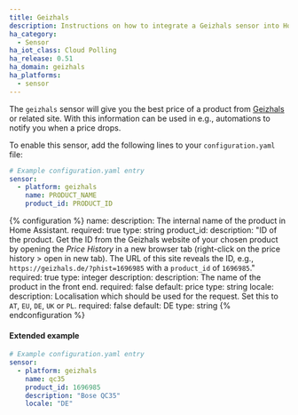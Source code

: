 ```yaml
---
title: Geizhals
description: Instructions on how to integrate a Geizhals sensor into Home Assistant.
ha_category:
  - Sensor
ha_iot_class: Cloud Polling
ha_release: 0.51
ha_domain: geizhals
ha_platforms:
  - sensor
---
```


The `geizhals` sensor will give you the best price of a product from [Geizhals](https://geizhals.de) or related site. With this information can be used in e.g., automations to notify you when a price drops.

To enable this sensor, add the following lines to your `configuration.yaml` file:

```yaml
# Example configuration.yaml entry
sensor:
  - platform: geizhals
    name: PRODUCT_NAME
    product_id: PRODUCT_ID
```

{% configuration %}
name:
  description: The internal name of the product in Home Assistant.
  required: true
  type: string
product_id:
  description: "ID of the product. Get the ID from the Geizhals website of your chosen product by opening the *Price History* in a new browser tab (right-click on the price history > open in new tab). The URL of this site reveals the ID, e.g., `https://geizhals.de/?phist=1696985` with a `product_id` of `1696985`."
  required: true
  type: integer
description:
  description: The name of the product in the front end.
  required: false
  default: price
  type: string
locale:
  description: Localisation which should be used for the request. Set this to `AT`, `EU`, `DE`, `UK` or `PL`.
  required: false
  default: DE
  type: string
{% endconfiguration %}

#### Extended example

```yaml
# Example configuration.yaml entry
sensor:
  - platform: geizhals
    name: qc35
    product_id: 1696985
    description: "Bose QC35"
    locale: "DE"
```
